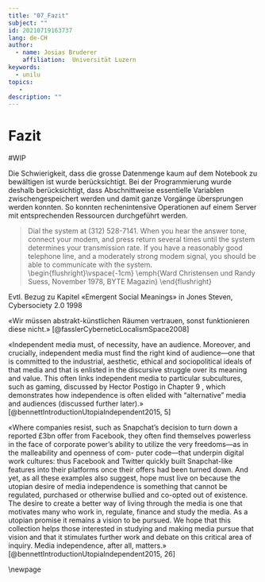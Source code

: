 ```yaml
---
title: "07_Fazit"
subject: ""
id: 20210719163737
lang: de-CH
author:
  - name: Josias Bruderer
    affiliation:  Universität Luzern
keywords:
  - unilu
topics:
   - 
description: ""
---
```


# Fazit

#WIP


Die Schwierigkeit, dass die grosse Datenmenge kaum auf dem Notebook zu bewältigen ist wurde berücksichtigt. Bei der Programmierung wurde deshalb berücksichtigt, dass Abschnittweise essentielle Variablen zwischengespeichert werden und damit ganze Vorgänge übersprungen werden konnten. So konnten rechenintensive Operationen auf einem Server mit entsprechenden Ressourcen durchgeführt werden.



> Dial the system at (312) 528-7141. When you hear the answer tone, connect your modem, and press return several times until the system determines your transmission rate. If you have a reasonably good telephone line, and a moderately strong modem signal, you should be able to communicate with the system.  
\begin{flushright}\vspace{-1cm}
\emph{Ward Christensen und Randy Suess, November 1978, BYTE Magazin}
\end{flushright}

Evtl. Bezug zu Kapitel «Emergent Social Meanings» in Jones Steven, Cybersociety 2.0 1998


«Wir müssen abstrakt-künstlichen Räumen 
vertrauen, sonst funktionieren diese nicht.» [@fasslerCyberneticLocalismSpace2008]


«Independent media must, of necessity, have an audience. Moreover, and 
crucially, independent media must find the right kind of audience—one that 
is committed to the industrial, aesthetic, ethical and sociopolitical ideals of 
that media and that is enlisted in the discursive struggle over its meaning and 
value. This often links independent media to particular subcultures, such 
as gaming, discussed by Hector Postigo in Chapter 9 , which demonstrates 
how independence is often elided with “alternative” media and audiences 
(discussed further later).» [@bennettIntroductionUtopiaIndependent2015, 5]




«Where companies resist, such as 
Snapchat’s decision to turn down a reported £3bn offer from Facebook, 
they often find themselves powerless in the face of corporate power’s ability 
to utilize the very freedoms—as in the malleability and openness of com-
puter code—that underpin digital work cultures: thus Facebook and Twitter 
quickly built Snapchat-like features into their platforms once their offers 
had been turned down. 
And yet, as all these examples also suggest, hope must live on because the 
utopian desire of media independence is something that cannot be regulated, 
purchased or otherwise bullied and co-opted out of existence. The desire 
to create a better way of living through the media is one that motivates 
many who work in, regulate, finance and study the media. As a utopian 
promise it remains a vision to be pursued. We hope that this collection helps 
those interested in studying and making media pursue that vision and that 
it stimulates further work and debate on this critical area of inquiry. Media 
independence, after all, matters.» [@bennettIntroductionUtopiaIndependent2015, 26]



\newpage
